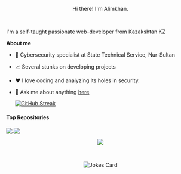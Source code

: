 <p align="center">Hi there! I'm Alimkhan.</p>

<br/>




I'm a self-taught passionate web-developer from Kazakshtan KZ

**About me**

- 💼 Cybersecurity specialist at State Technical Service, Nur-Sultan

- 📈 Several stunks on developing projects

- ❤️ I love coding and analyzing its holes in security.

- 💬 Ask me about anything [here](https://instagram.com/alimkh_n)


  [![GitHub Streak](http://github-readme-streak-stats.herokuapp.com?user=alimkhanakimzhan&theme=dark&hide_border=true&date_format=j%20M%5B%20Y%5D)](https://git.io/streak-stats)



#### Top Repositories


<a href="https://github.com/alimkhanakimzhan/certs">
  <img align="center" src="https://github-readme-stats.vercel.app/api/pin/?username=alimkhanakimzhan&repo=certs&theme=buefy" />
</a>
<a href="https://github.com/alimkhanakimzhan/certs">
  <img align="center" src="https://github-readme-stats.vercel.app/api/pin/?username=alimkhanakimzhan&repo=online-examination&theme=buefy" />
</a>
<br />
<p align="center"><a href="https://github.com/anuraghazra/github-readme-stats"><img align="center" src="https://github-readme-stats.vercel.app/api/top-langs/?username=alimkhanakimzhan&layout=compact&theme=buefy&hide_border=true" /></a> </p>
<br />
<p align="center"><img src="https://readme-jokes.vercel.app/api?hideBorder&theme=watermelon" alt="Jokes Card" align="center"/></p>
